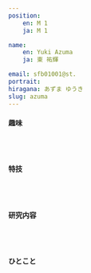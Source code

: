 ```yaml
---
position:
    en: M 1
    ja: M 1

name:
    en: Yuki Azuma
    ja: 東 祐輝

email: sfb01001@st.
portrait: 
hiragana: あずま ゆうき
slug: azuma
---
```


#### 趣味

<br><br>

#### 特技

<br><br>

#### 研究内容

<br><br>

#### ひとこと

<br><br>
